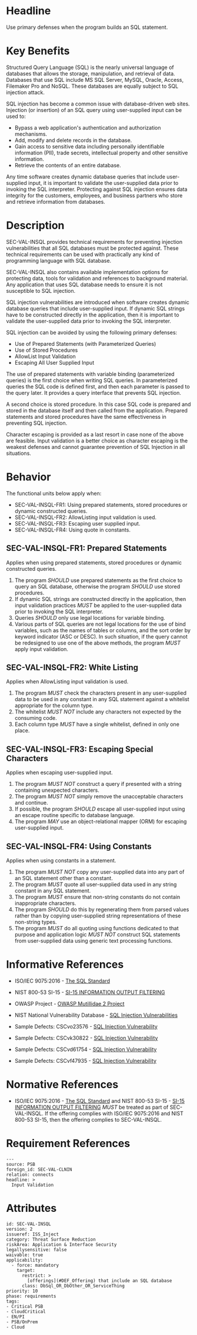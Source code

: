 # Headline

Use primary defenses when the program builds an SQL statement.

# Key Benefits

Structured Query Language (SQL) is the nearly universal language of databases that allows the storage, manipulation, and retrieval of data. Databases that use SQL include MS SQL Server, MySQL, Oracle, Access, Filemaker Pro and NoSQL. These databases are equally subject to SQL injection attack.

SQL injection has become a common issue with database-driven web sites.  Injection (or insertion) of an SQL query using user-supplied input can be used to:

* Bypass a web application's authentication and authorization mechanisms.
* Add, modify and delete records in the database.
* Gain access to sensitive data including personally identifiable information (PII), trade secrets, intellectual property and other sensitive information.
* Retrieve the contents of an entire database.

Any time software creates dynamic database queries that include user-supplied input, it is important to validate the user-supplied data prior to invoking the SQL interpreter. Protecting against SQL injection ensures data integrity for the customers, employees, and business partners who store and retrieve information from databases.

# Description

SEC-VAL-INSQL provides technical requirements for preventing injection vulnerabilities that all SQL databases must be protected against.  These technical requirements can be used with practically any kind of programming language with SQL database.

SEC-VAL-INSQL also contains available implementation options for protecting data, tools for validation and references to background material. Any application that uses SQL database needs to ensure it is not susceptible to SQL injection.

SQL injection vulnerabilities are introduced when software creates dynamic database queries that include user-supplied input. If dynamic SQL strings have to be constructed directly in the application, then it is important to validate the user-supplied data prior to invoking the SQL interpreter.

SQL injection can be avoided by using the following primary defenses:

* Use of Prepared Statements (with Parameterized Queries)
* Use of Stored Procedures
* AllowList Input Validation
* Escaping All User Supplied Input

The use of prepared statements with variable binding (parameterized queries) is the first choice when writing SQL queries. In parameterized queries the SQL code is defined first, and then each parameter is passed to the query later. It provides a query interface that prevents SQL injection.

A second choice is stored procedure. In this case SQL code is prepared and stored in the database itself and then called from the application.  Prepared statements and stored procedures have the same effectiveness in preventing SQL injection.

Character escaping is provided as a last resort in case none of the above are feasible. Input validation is a better choice as character escaping is the weakest defenses and cannot guarantee prevention of SQL Injection in all situations.

# Behavior

The functional units below apply when:

* SEC-VAL-INSQL-FR1: Using prepared statements, stored procedures or dynamic constructed queries.
* SEC-VAL-INSQL-FR2: AllowListing input validation is used.
* SEC-VAL-INSQL-FR3: Escaping user supplied input.
* SEC-VAL-INSQL-FR4: Using quote in constants.

## SEC-VAL-INSQL-FR1: Prepared Statements

Applies when using prepared statements, stored procedures or dynamic constructed queries.

1. The program _SHOULD_ use prepared statements as the first choice to query an SQL database, otherwise the program _SHOULD_ use stored procedures.
1. If dynamic SQL strings are constructed directly in the application, then input validation practices _MUST_ be applied to the user-supplied data prior to invoking the SQL interpreter.
1. Queries _SHOULD_ only use legal locations for variable binding.
1. Various parts of SQL queries are not legal locations for the use of bind variables, such as the names of tables or columns, and the sort order by keyword indicator (ASC or DESC). In such situation, if the query cannot be redesigned to use one of the above methods, the program _MUST_ apply input validation.

## SEC-VAL-INSQL-FR2: White Listing

Applies when AllowListing input validation is used.

1. The program _MUST_ check the characters present in any user-supplied data to be used in any constant in any SQL statement against a whitelist appropriate for the column type.
1. The whitelist _MUST NOT_ include any characters not expected by the consuming code.
1. Each column type _MUST_ have a single whitelist, defined in only one place.

## SEC-VAL-INSQL-FR3: Escaping Special Characters

Applies when escaping user-supplied input.

1. The program _MUST NOT_ construct a query if presented with a string containing unexpected characters.
1. The program _MUST NOT_ simply remove the unacceptable characters and continue.
1. If possible, the program _SHOULD_ escape all user-supplied input using an escape routine specific to database language.
1. The program _MAY_ use an object-relational mapper (ORM) for escaping user-supplied input.

## SEC-VAL-INSQL-FR4: Using Constants

Applies when using constants in a statement.

1. The program _MUST NOT_ copy any user-supplied data into any part of an SQL statement other than a constant.
1. The program _MUST_ quote all user-supplied data used in any string constant in any SQL statement.
1. The program _MUST_ ensure that non-string constants do not contain inappropriate characters.
1. The program _SHOULD_ do this by regenerating them from parsed values rather than by copying user-supplied string representations of these non-string types.
1. The program _MUST_ do all quoting using functions dedicated to that purpose and application logic _MUST NOT_ construct SQL statements from user-supplied data using generic text processing functions.

# Informative References

* ISO/IEC 9075:2016 - [The SQL Standard](https://blog.ansi.org/2018/10/sql-standard-iso-iec-9075-2016-ansi-x3-135/#gref)
* NIST 800-53 SI-15 - [SI-15 INFORMATION OUTPUT FILTERING](https://nvd.nist.gov/800-53/Rev4/control/SI-15)
* OWASP Project - [OWASP Mutillidae 2 Project](https://www.owasp.org/index.php/OWASP_Mutillidae_2_Project)
* NIST National Vulnerability Database - [SQL Injection Vulnerabilities](https://nvd.nist.gov/view/vuln/search-results?query=sql+injection&search_type=all&cves=on)

* Sample Defects: CSCvo23576 - [SQL Injection Vulnerability](https://cdetsng.cisco.com/webui/#view=CSCvo23576)
* Sample Defects: CSCvk30822 - [SQL Injection Vulnerability](https://cdetsng.cisco.com/webui/#view=CSCvk30822)
* Sample Defects: CSCvd61754 - [SQL Injection Vulnerability](https://cdetsng.cisco.com/webui/#view=CSCvd61754)
* Sample Defects: CSCvf47935 - [SQL Injection Vulnerability](https://cdetsng.cisco.com/webui/#view=CSCvf47935)

# Normative References

* ISO/IEC 9075:2016 - [The SQL Standard](https://blog.ansi.org/2018/10/sql-standard-iso-iec-9075-2016-ansi-x3-135/#gref) and NIST 800-53 SI-15 - [SI-15 INFORMATION OUTPUT FILTERING](https://nvd.nist.gov/800-53/Rev4/control/SI-15) _MUST_ be treated as part of SEC-VAL-INSQL. If the offering complies with ISO/IEC 9075:2016 and NIST 800-53 SI-15, then the offering complies to SEC-VAL-INSQL.

# Requirement References

    ---
    source: PSB
    foreign_id: SEC-VAL-CLNIN
    relation: connects
    headline: >
      Input Validation
# Attributes

    id: SEC-VAL-INSQL
    version: 2
    issueref: ISS_Inject
    category: Threat Surface Reduction
    riskArea: Application & Interface Security
    legallysensitive: false
    waivable: true
    applicability:
      - force: mandatory
        target:
          restrict: >
            [offerings](#DEF_Offering) that include an SQL database
          class: DbSql_OR_DbOther_OR_ServiceThing
    priority: 10
    phase: requirements
    tags:
    - Critical PSB
    - CloudCritical
    - EN/PI
    - PSB/OnPrem
    - Cloud
